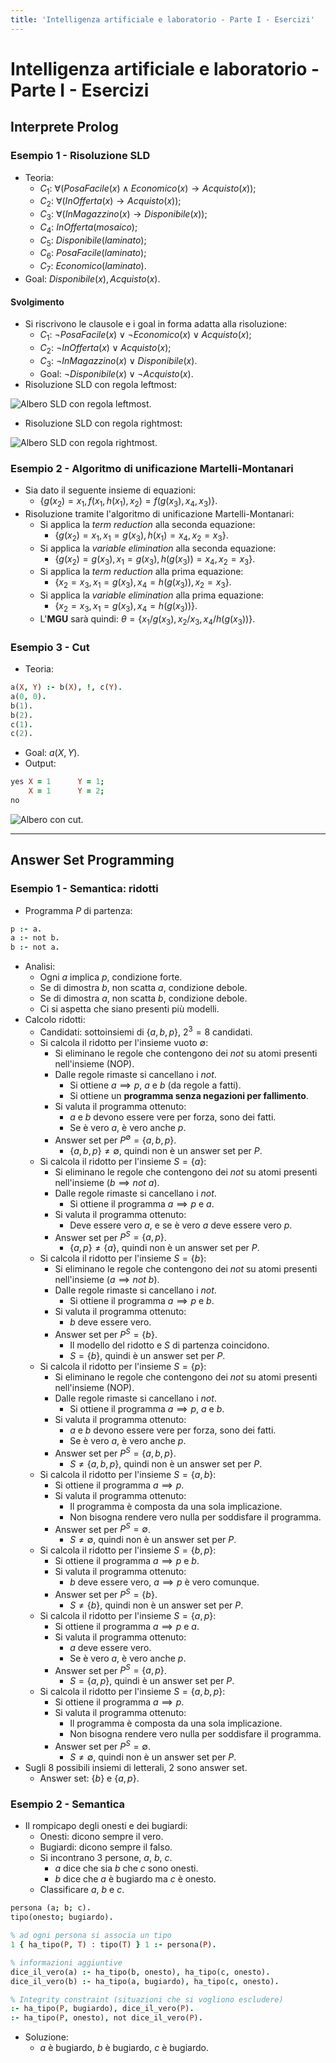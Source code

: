 ```yaml
---
title: 'Intelligenza artificiale e laboratorio - Parte I - Esercizi'
---
```


# Intelligenza artificiale e laboratorio - Parte I - Esercizi

## Interprete Prolog

### Esempio 1 - Risoluzione SLD

- Teoria:
    - $C_1$: $\forall(PosaFacile(x) \land Economico(x) \to Acquisto(x))$;
    - $C_2$: $\forall(InOfferta(x) \to Acquisto(x))$;
    - $C_3$: $\forall(InMagazzino(x) \to Disponibile(x))$;
    - $C_4$: $InOfferta(mosaico)$;
    - $C_5$: $Disponibile(laminato)$;
    - $C_6$: $PosaFacile(laminato)$;
    - $C_7$: $Economico(laminato)$.
- Goal: $Disponibile(x), Acquisto(x)$.

#### Svolgimento

- Si riscrivono le clausole e i goal in forma adatta alla risoluzione:
    - $C_1$: $\lnot PosaFacile(x) \lor \lnot Economico(x) \lor Acquisto(x)$;
    - $C_2$: $\lnot InOfferta(x) \lor Acquisto(x)$;
    - $C_3$: $\lnot InMagazzino(x) \lor Disponibile(x)$.
    - Goal: $\lnot Disponibile(x) \lor \lnot Acquisto(x)$.
- Risoluzione SLD con regola leftmost:

![Albero SLD con regola leftmost.](images/002_es_sld_leftmost.png)

- Risoluzione SLD con regola rightmost:

![Albero SLD con regola rightmost.](images/003_es_sld_rightmost.png)

### Esempio 2 - Algoritmo di unificazione Martelli-Montanari

- Sia dato il seguente insieme di equazioni:
    - $\{g(x_2) = x_1, f(x_1, h(x_1), x_2) = f(g(x_3), x_4, x_3)\}$.
- Risoluzione tramite l'algoritmo di unificazione Martelli-Montanari:
    - Si applica la *term reduction* alla seconda equazione:
        - $\{g(x_2) = x_1, x_1 = g(x_3), h(x_1) = x_4, x_2 = x_3\}$.
    - Si applica la *variable elimination* alla seconda equazione:
        - $\{g(x_2) = g(x_3), x_1 = g(x_3), h(g(x_3)) = x_4, x_2 = x_3\}$.
    - Si applica la *term reduction* alla prima equazione:
        - $\{x_2 = x_3, x_1 = g(x_3), x_4 = h(g(x_3)), x_2 = x_3\}$.
    - Si applica la *variable elimination* alla prima equazione:
        - $\{x_2 = x_3, x_1 = g(x_3), x_4 = h(g(x_3))\}$.
    - L'**MGU** sarà quindi: $\theta = \{x_1/g(x_3), x_2/x_3, x_4/h(g(x_3))\}$.

### Esempio 3 - Cut

- Teoria:

```prolog
a(X, Y) :- b(X), !, c(Y).
a(0, 0).
b(1).
b(2).
c(1).
c(2).
```

- Goal: $a(X, Y)$.
- Output:

```prolog
yes X = 1      Y = 1;
    X = 1      Y = 2;
no
```

![Albero con cut.](images/004_es_cut.png)

-----

## Answer Set Programming

### Esempio 1 - Semantica: ridotti

- Programma $P$ di partenza:

```prolog
p :- a.
a :- not b.
b :- not a.
```

- Analisi:
    - Ogni $a$ implica $p$, condizione forte.
    - Se di dimostra $b$, non scatta $a$, condizione debole.
    - Se di dimostra $a$, non scatta $b$, condizione debole.
    - Ci si aspetta che siano presenti più modelli.
- Calcolo ridotti:
    - Candidati: sottoinsiemi di $\{a, b, p\}$, $2^3 = 8$ candidati.
    - Si calcola il ridotto per l'insieme vuoto $\emptyset$:
        - Si eliminano le regole che contengono dei $not$ su atomi presenti nell'insieme (NOP).
        - Dalle regole rimaste si cancellano i $not$.
            - Si ottiene $a \implies p$, $a$ e $b$ (da regole a fatti).
            - Si ottiene un **programma senza negazioni per fallimento**.
        - Si valuta il programma ottenuto:
            - $a$ e $b$ devono essere vere per forza, sono dei fatti.
            - Se è vero $a$, è vero anche $p$.
        - Answer set per $P^\emptyset = \{a, b, p\}$.
            - $\{a, b, p\} \neq \emptyset$, quindi non è un answer set per $P$.
    - Si calcola il ridotto per l'insieme $S = \{a\}$:
        - Si eliminano le regole che contengono dei $not$ su atomi presenti nell'insieme ($b \implies not \: a$).
        - Dalle regole rimaste si cancellano i $not$.
            - Si ottiene il programma $a \implies p$ e $a$.
        - Si valuta il programma ottenuto:
            - Deve essere vero $a$, e se è vero $a$ deve essere vero $p$.
        - Answer set per $P^S = \{a, p\}$.
            - $\{a, p\} \neq \{a\}$, quindi non è un answer set per $P$.
    - Si calcola il ridotto per l'insieme $S = \{b\}$:
        - Si eliminano le regole che contengono dei $not$ su atomi presenti nell'insieme ($a \implies not \: b$).
        - Dalle regole rimaste si cancellano i $not$.
            - Si ottiene il programma $a \implies p$ e $b$.
        - Si valuta il programma ottenuto:
            - $b$ deve essere vero.
        - Answer set per $P^S = \{b\}$.
            - Il modello del ridotto e $S$ di partenza coincidono.
            - $S = \{b\}$, quindi è un answer set per $P$.
    - Si calcola il ridotto per l'insieme $S = \{p\}$:
        - Si eliminano le regole che contengono dei $not$ su atomi presenti nell'insieme (NOP).
        - Dalle regole rimaste si cancellano i $not$.
            - Si ottiene il programma $a \implies p$, $a$ e $b$.
        - Si valuta il programma ottenuto:
            - $a$ e $b$ devono essere vere per forza, sono dei fatti.
            - Se è vero $a$, è vero anche $p$.
        - Answer set per $P^S = \{a, b, p\}$.
            - $S \neq \{a, b, p\}$, quindi non è un answer set per $P$.
    - Si calcola il ridotto per l'insieme $S = \{a, b\}$:
        - Si ottiene il programma $a \implies p$.
        - Si valuta il programma ottenuto:
            - Il programma è composta da una sola implicazione.
            - Non bisogna rendere vero nulla per soddisfare il programma.
        - Answer set per $P^S = \emptyset$.
            - $S \neq \emptyset$, quindi non è un answer set per $P$.
    - Si calcola il ridotto per l'insieme $S = \{b, p\}$:
        - Si ottiene il programma $a \implies p$ e $b$.
        - Si valuta il programma ottenuto:
            - $b$ deve essere vero, $a \implies p$ è vero comunque.
        - Answer set per $P^S = \{b\}$.
            - $S \neq \{b\}$, quindi non è un answer set per $P$.
    - Si calcola il ridotto per l'insieme $S = \{a, p\}$:
        - Si ottiene il programma $a \implies p$ e $a$.
        - Si valuta il programma ottenuto:
            - $a$ deve essere vero.
            - Se è vero $a$, è vero anche $p$.
        - Answer set per $P^S = \{a, p\}$.
            - $S = \{a, p\}$, quindi è un answer set per $P$.
    - Si calcola il ridotto per l'insieme $S = \{a, b, p\}$:
        - Si ottiene il programma $a \implies p$.
        - Si valuta il programma ottenuto:
            - Il programma è composta da una sola implicazione.
            - Non bisogna rendere vero nulla per soddisfare il programma.
        - Answer set per $P^S = \emptyset$.
            - $S \neq \emptyset$, quindi non è un answer set per $P$.
- Sugli $8$ possibili insiemi di letterali, $2$ sono answer set.
    - Answer set: $\{b\}$ e $\{a, p\}$.

### Esempio 2 - Semantica

- Il rompicapo degli onesti e dei bugiardi:
    - Onesti: dicono sempre il vero.
    - Bugiardi: dicono sempre il falso.
    - Si incontrano 3 persone, $a$, $b$, $c$.
        - $a$ dice che sia $b$ che $c$ sono onesti.
        - $b$ dice che $a$ è bugiardo ma $c$ è onesto.
    - Classificare $a$, $b$ e $c$.

```prolog
persona (a; b; c).
tipo(onesto; bugiardo).

% ad ogni persona si associa un tipo
1 { ha_tipo(P, T) : tipo(T) } 1 :- persona(P).

% informazioni aggiuntive
dice_il_vero(a) :- ha_tipo(b, onesto), ha_tipo(c, onesto).
dice_il_vero(b) :- ha_tipo(a, bugiardo), ha_tipo(c, onesto).

% Integrity constraint (situazioni che si vogliono escludere)
:- ha_tipo(P, bugiardo), dice_il_vero(P).
:- ha_tipo(P, onesto), not dice_il_vero(P).
```

- Soluzione:
    - $a$ è bugiardo, $b$ è bugiardo, $c$ è bugiardo.
